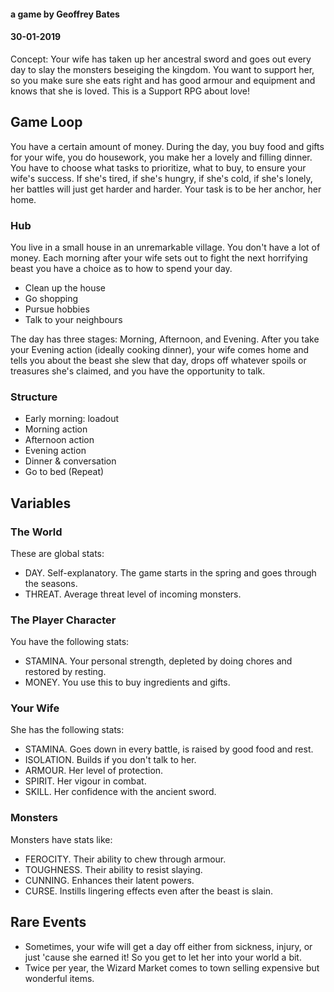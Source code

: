 #### a game by Geoffrey Bates
#### 30-01-2019

Concept: Your wife has taken up her ancestral sword and goes out every day to slay the monsters beseiging the kingdom. You want to support her, so you make sure she eats right and has good armour and equipment and knows that she is loved. This is a Support RPG about love!

## Game Loop
You have a certain amount of money. During the day, you buy food and gifts for your wife, you do housework, you make her a lovely and filling dinner. You have to choose what tasks to prioritize, what to buy, to ensure your wife's success. If she's tired, if she's hungry, if she's cold, if she's lonely, her battles will just get harder and harder. Your task is to be her anchor, her home.
### Hub
You live in a small house in an unremarkable village. You don't have a lot of money. Each morning after your wife sets out to fight the next horrifying beast you have a choice as to how to spend your day.
- Clean up the house
- Go shopping
- Pursue hobbies
- Talk to your neighbours

The day has three stages: Morning, Afternoon, and Evening. After you take your Evening action (ideally cooking dinner), your wife comes home and tells you about the beast she slew that day, drops off whatever spoils or treasures she's claimed, and you have the opportunity to talk.
### Structure
- Early morning: loadout
- Morning action
- Afternoon action
- Evening action
- Dinner & conversation
- Go to bed (Repeat)

## Variables
### The World
These are global stats:
- DAY. Self-explanatory. The game starts in the spring and goes through the seasons.
- THREAT. Average threat level of incoming monsters.
### The Player Character
You have the following stats:
- STAMINA. Your personal strength, depleted by doing chores and restored by resting.
- MONEY. You use this to buy ingredients and gifts.
### Your Wife
She has the following stats:
- STAMINA. Goes down in every battle, is raised by good food and rest.
- ISOLATION. Builds if you don't talk to her.
- ARMOUR. Her level of protection.
- SPIRIT. Her vigour in combat. 
- SKILL. Her confidence with the ancient sword.
### Monsters
Monsters have stats like:
- FEROCITY. Their ability to chew through armour.
- TOUGHNESS. Their ability to resist slaying.
- CUNNING. Enhances their latent powers.
- CURSE. Instills lingering effects even after the beast is slain.

## Rare Events
- Sometimes, your wife will get a day off either from sickness, injury, or just 'cause she earned it! So you get to let her into your world a bit.
- Twice per year, the Wizard Market comes to town selling expensive but wonderful items.
